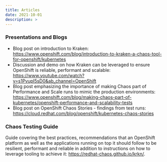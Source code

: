 ```yaml
---
title: Articles
date: 2021-10-01
description: >
---
```


### Presentations and Blogs
- Blog post on introduction to Kraken: https://www.openshift.com/blog/introduction-to-kraken-a-chaos-tool-for-openshift/kubernetes
- Discussion and demo on how Kraken can be leveraged to ensure OpenShift is reliable, performant and scalable: https://www.youtube.com/watch?v=s1PvupI5sD0&ab_channel=OpenShift
- Blog post emphasizing the importance of making Chaos part of Performance and Scale runs to mimic the production environments: https://www.openshift.com/blog/making-chaos-part-of-kubernetes/openshift-performance-and-scalability-tests
- Blog post on OpenShift Chaos Stories - findings from test runs: https://cloud.redhat.com/blog/openshift/kubernetes-chaos-stories

### Chaos Testing Guide
Guide covering the best practices, recommendations that an OpenShift platform as well as the applications running on top it should follow to be resilient, performant and reliable in addition to instructions on how to leverage tooling to achieve it: https://redhat-chaos.github.io/krkn/.